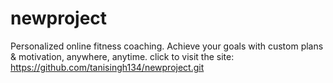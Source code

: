 # newproject
Personalized online fitness coaching. Achieve your goals with custom plans &amp; motivation, anywhere, anytime.
click to visit the site: https://github.com/tanisingh134/newproject.git
